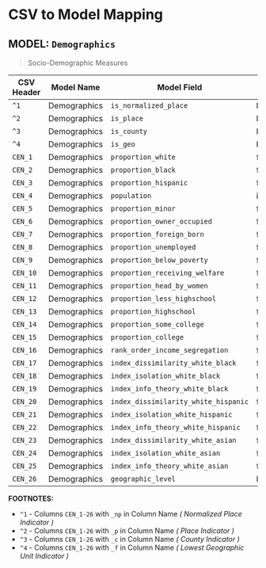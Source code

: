 CSV to Model Mapping
===

MODEL: `Demographics`
---

> Socio-Demographic Measures

| CSV Header | Model Name   | Model Field                          | Model Type  | Required |
|------------|--------------|--------------------------------------|-------------|:--------:|
| `^1`       | Demographics | `is_normalized_place`                | boolean     |          |
| `^2`       | Demographics | `is_place`                           | boolean     |          |
| `^3`       | Demographics | `is_county`                          | boolean     |          |
| `^4`       | Demographics | `is_geo`                             | boolean     |          |
| `CEN_1`    | Demographics | `proportion_white`                   | float(9)    |          |
| `CEN_2`    | Demographics | `proportion_black`                   | float(9)    |          |
| `CEN_3`    | Demographics | `proportion_hispanic`                | float(9)    |          |
| `CEN_4`    | Demographics | `population`                         | integer(11) |          |
| `CEN_5`    | Demographics | `proportion_minor`                   | float(9)    |          |
| `CEN_6`    | Demographics | `proportion_owner_occupied`          | float(9)    |          |
| `CEN_7`    | Demographics | `proportion_foreign_born`            | float(9)    |          |
| `CEN_8`    | Demographics | `proportion_unemployed`              | float(9)    |          |
| `CEN_9`    | Demographics | `proportion_below_poverty`           | float(9)    |          |
| `CEN_10`   | Demographics | `proportion_receiving_welfare`       | float(9)    |          |
| `CEN_11`   | Demographics | `proportion_head_by_women`           | float(9)    |          |
| `CEN_12`   | Demographics | `proportion_less_highschool`         | float(9)    |          |
| `CEN_13`   | Demographics | `proportion_highschool`              | float(9)    |          |
| `CEN_14`   | Demographics | `proportion_some_college`            | float(9)    |          |
| `CEN_15`   | Demographics | `proportion_college`                 | float(9)    |          |
| `CEN_16`   | Demographics | `rank_order_income_segregation`      | float(9)    |          |
| `CEN_17`   | Demographics | `index_dissimilarity_white_black`    | float(9)    |          |
| `CEN_18`   | Demographics | `index_isolation_white_black`        | float(9)    |          |
| `CEN_19`   | Demographics | `index_info_theory_white_black`      | float(9)    |          |
| `CEN_20`   | Demographics | `index_dissimilarity_white_hispanic` | float(9)    |          |
| `CEN_21`   | Demographics | `index_isolation_white_hispanic`     | float(9)    |          |
| `CEN_22`   | Demographics | `index_info_theory_white_hispanic`   | float(9)    |          |
| `CEN_23`   | Demographics | `index_dissimilarity_white_asian`    | float(9)    |          |
| `CEN_24`   | Demographics | `index_isolation_white_asian`        | float(9)    |          |
| `CEN_25`   | Demographics | `index_info_theory_white_asian`      | float(9)    |          |
| `CEN_26`   | Demographics | `geographic_level`                   | boolean     |          |

**FOOTNOTES:**

* `^1` - Columns `CEN_1-26` with `_np` in Column Name _( Normalized Place Indicator )_
* `^2` - Columns `CEN_1-26` with `_p` in Column Name _( Place Indicator )_
* `^3` - Columns `CEN_1-26` with `_c` in Column Name _( County Indicator )_
* `^4` - Columns `CEN_1-26` with `_f` in Column Name _( Lowest Geographic Unit Indicator )_
